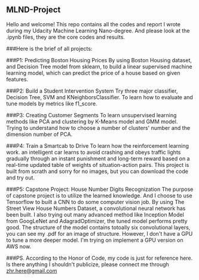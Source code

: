## MLND-Project

Hello and welcome! 
This repo contains all the codes and report I wrote during my Udacity Machine Learning Nano-degree.
And please look at the .ipynb files, they are the core codes and results. 


###Here is the brief of all projects:


###P1: Predicting Boston Housing Prices
By using Boston Housing dataset, and Decision Tree model from sklearn, to build a linear supervised machine learning model, which can predict the price of a house based on given features.


###P2: Build a Student Intervention System
Try three major classifier, Decision Tree, SVM and KNeighborsClassifier. To learn how to evaluate and tune models by metrics like f1_score.


###P3: Creating Customer Segments
To learn unsupervised learning methods like PCA and clustering by K-Means model and GMM model. Trying to understand how to choose a number of clusters' number and the dimension number of PCA.


###P4: Train a Smartcab to Drive
To learn how the reinforcement learning work. an intelligent car learns to avoid crashing and obeys traffic lights gradually through an instant punishment and long-term reward based on a real-time updated table of weights of situation-action pairs.
This project is built from scrath and sorry for no images, but you can download the code and try out. 


###P5: Capstone Project: House Number Digits Recognization 
The purpose of capstone project is to utilize the learned knowledge. And I choose to use Tensorflow to built a CNN to do some computer vision job. 
By using The Street View House Numbers Dataset, a convolutional neural network has been built. I also trying out many advanced method like Inception Model from GoogLeNet and AdagradOptimizer, the tuned model performs pretty good. The structure of the model contains totoally six convolutional layers, you can see my .pdf for an image of structure. 
However, I don't have a GPU to tune a more deeper model. I'm trying on implement a GPU version on AWS now.


###PS. According to the Honor of Code, my code is just for reference here. Is there anything I shouldn't publicize, please connect me through zhr.here@gmail.com
